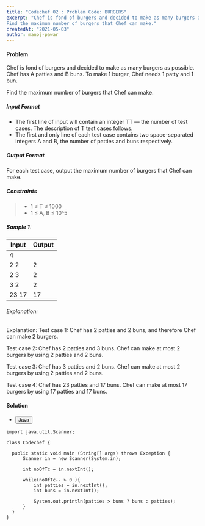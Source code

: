 ```yaml
---
title: "Codechef 02 : Problem Code: BURGERS"
excerpt: "Chef is fond of burgers and decided to make as many burgers as possible. Chef has A patties and B buns. To make 1 burger, Chef needs 1 patty and 1 bun.
Find the maximum number of burgers that Chef can make."
createdAt: "2021-05-03"
author: manoj-pawar
---
```


#### Problem

Chef is fond of burgers and decided to make as many burgers as possible. Chef has A patties and B buns. To make 1 burger, Chef needs 1 patty and 1 bun.

Find the maximum number of burgers that Chef can make.

##### Input Format

- The first line of input will contain an integer TT — the number of test cases. The description of T test cases follows.
- The first and only line of each test case contains two space-separated integers A and B, the number of patties and buns respectively.

##### Output Format

For each test case, output the maximum number of burgers that Chef can make.

##### Constraints

> - 1 ≤ T ≤ 1000
> - 1 ≤ A, B ≤ 10^5

##### Sample 1:

| Input | Output |
| ----- | ------ |
| 4     |        |
| 2 2   | 2      |
| 2 3   | 2      |
| 3 2   | 2      |
| 23 17 | 17     |

###### Explanation:

Explanation:
Test case 1: Chef has 2 patties and 2 buns, and therefore Chef can make 2 burgers.

Test case 2: Chef has 2 patties and 3 buns. Chef can make at most 2 burgers by using 2 patties and 2 buns.

Test case 3: Chef has 3 patties and 2 buns. Chef can make at most 2 burgers by using 2 patties and 2 buns.

Test case 4: Chef has 23 patties and 17 buns. Chef can make at most 17 burgers by using 17 patties and 17 buns.

 

#### Solution 

<ul class="nav nav-tabs" id="myTab" role="tablist">
  <li class="nav-item" role="presentation">
    <button class="nav-link active" id="home-tab" data-bs-toggle="tab" data-bs-target="#home" type="button" role="tab" aria-controls="home" aria-selected="true">Java</button>
  </li>
</ul>
<div class="tab-content" id="myTabContent">
  <div class="tab-pane fade show active" id="home" role="tabpanel" aria-labelledby="home-tab">
  
  ```java[class="line-numbers"]
import java.util.Scanner;

class Codechef {

    public static void main (String[] args) throws Exception {
        Scanner in = new Scanner(System.in);

        int noOfTc = in.nextInt();

        while(noOfTc-- > 0 ){
            int patties = in.nextInt();
            int buns = in.nextInt();

            System.out.println(patties > buns ? buns : patties);
        }
    }
}
```

</div>
</div>